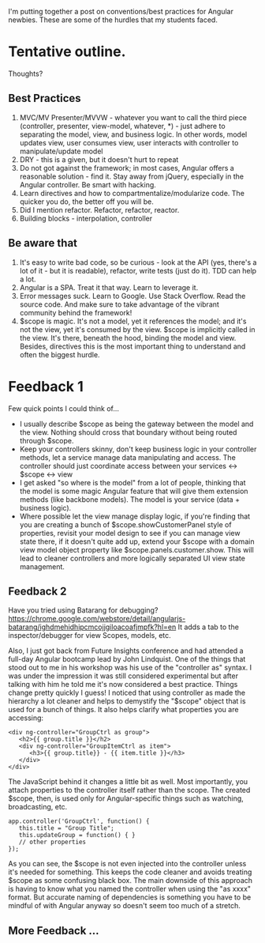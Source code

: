 I'm putting together a post on conventions/best practices for Angular newbies. These are some of the hurdles that my students faced.

# Tentative outline. 

Thoughts?

## Best Practices
1. MVC/MV Presenter/MVVW - whatever you want to call the third piece (controller, presenter, view-model, whatever, *) - just adhere to separating the model, view, and business logic. In other words, model updates view, user consumes view, user interacts with controller to manipulate/update model
1. DRY - this is a given, but it doesn't hurt to repeat
1. Do not got against the framework; in most cases, Angular offers a reasonable solution - find it. Stay away from jQuery, especially in the Angular controller. Be smart with hacking. 
1. Learn directives and how to compartmentalize/modularize code. The quicker you do, the better off you will be.
1. Did I mention refactor. Refactor, refactor, reactor. 
1. Building blocks - interpolation, controller

## Be aware that

1. It's easy to write bad code, so be curious - look at the API (yes, there's a lot of it - but it is readable), refactor, write tests (just do it). TDD can help a lot.
1. Angular is a SPA. Treat it that way. Learn to leverage it.
1. Error messages suck. Learn to Google. Use Stack Overflow. Read the source code. And make sure to take advantage of the vibrant community behind the framework!
1. $scope is magic. It's not a model, yet it references the model; and it's not the view, yet it's consumed by the view. $scope is implicitly called in the view. It's there, beneath the hood, binding the model and view. Besides, directives this is the most important thing to understand and often the biggest hurdle.

# Feedback 1

Few quick points I could think of...

 - I usually describe $scope as being the gateway between the model and the view.  Nothing should cross that boundary without being routed through $scope.
 - Keep your controllers skinny, don't keep business logic in your controller methods, let a service manage data manipulating and access.  The controller should just coordinate access between your services <-> $scope <-> view
 - I get asked "so where is the model" from a lot of people, thinking that the model is some magic Angular feature that will give them extension methods (like backbone models).  The model is your service (data + business logic).
 - Where possible let the view manage display logic, if you're finding that you are creating a bunch of $scope.showCustomerPanel style of properties, revisit your model design to see if you can manage view state there, if it doesn't quite add up, extend your $scope with a domain view model object property like $scope.panels.customer.show.  This will lead to cleaner controllers and more logically separated UI view state management.
 
## Feedback 2

Have you tried using Batarang for debugging?  https://chrome.google.com/webstore/detail/angularjs-batarang/ighdmehidhipcmcojjgiloacoafjmpfk?hl=en  It adds a tab to the inspector/debugger for view Scopes, models, etc.

Also, I just got back from Future Insights conference and had attended a full-day Angular bootcamp lead by John Lindquist. One of the things that stood out to me in his workshop was his use of the "controller as" syntax.  I was under the impression it was still considered experimental but after talking with him he told me  it's now considered a best practice.  Things change pretty quickly I guess!  I noticed that using controller as made the hierarchy a lot cleaner and helps to demystify the "$scope" object that is used for a bunch of things.  It also helps clarify what properties you are accessing:

```
<div ng-controller="GroupCtrl as group">
   <h2>{{ group.title }}</h2>
   <div ng-controller="GroupItemCtrl as item">
      <h3>{{ group.title}} - {{ item.title }}</h3>
   </div>
</div>
```

The JavaScript behind it changes a little bit as well.  Most importantly, you attach properties to the controller itself rather than the scope.  The created $scope, then, is used only for Angular-specific things such as watching, broadcasting, etc.

```
app.controller('GroupCtrl', function() {
   this.title = "Group Title";
   this.updateGroup = function() { }
   // other properties
});
```

As you can see, the $scope is not even injected into the controller unless it's needed for something.  This keeps the code cleaner and avoids treating $scope as some confusing black box.  The main downside of this approach is having to know what you named the controller when using the "as xxxx" format.  But accurate naming of dependencies is something you have to be mindful of with Angular anyway so doesn't seem too much of a stretch.

## More Feedback ...
